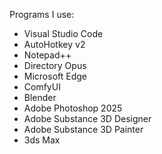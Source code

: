Programs I use:
- Visual Studio Code
- AutoHotkey v2
- Notepad++
- Directory Opus
- Microsoft Edge
- ComfyUI
- Blender
- Adobe Photoshop 2025
- Adobe Substance 3D Designer
- Adobe Substance 3D Painter
- 3ds Max
